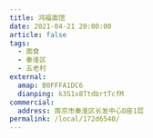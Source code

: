 ```yaml
---
title: 鸿福面馆
date: 2021-04-21 20:00:00
article: false
tags:
  - 面食
  - 秦淮区
  - 五老村
external:
  amap: B0FFFA1DC6
  dianping: k3S1x8TtdbrtTcfM
commercial:
  address: 南京市秦淮区长发中心D座1层
permalink: /local/172d6540/
---
```


<Infobox/>